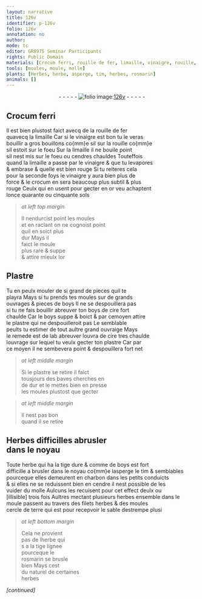 ```yaml
---
layout: narrative
title: 126v
identifier: p-126v
folio: 126v
annotation: no
author:
mode: tc
editor: GR8975 Seminar Participants
rights: Public Domain
materials: [Crocum ferri, rouille de fer, limaille, vinaigre, rouille, crocum, or, Plastre, boys, cire, plastre, charbon, terre]
tools: [moules, moule, molle]
plants: [Herbes, herbe, asperge, tim, herbes, rosmarin]
animals: []
---
```


<div class="folio" align="center">- - - - - <a href="http://gallica.bnf.fr/ark:/12148/btv1b10500001g/f258.image" target="_blank"><img src="https://cu-mkp.github.io/2017-workshop-edition/assets/photo-icon.png" alt="folio image: " style="display:inline-block; margin-bottom:-3px;"/>126v</a> - - - - - </div>  
  

## <span class="m">Crocum ferri</span>

 
Il est bien plustost faict avecq de la <span class="m">rouille de fer</span><br/> quavecq la <span class="m">limaille</span> Car si le <span class="m">vinaigre</span> <span class="add">est bon</span> tu le veras<br/> bouillir a gros bouillons <span class="del">co{mm}e sil</span> sur la <span class="m">rouille</span> co{mm}e<br/> sil estoit sur le foeu Sur la <span class="m">limaille</span> il ne bouile point<br/> sil nest mis sur le foeu ou cendres chauldes Touteffois<br/> quand la <span class="m">limaille</span> a passe par le <span class="m">vinaigre</span> & que tu levapores<br/> & embrase & quelle est bien rouge Si tu reiteres cela<br/> pour la seconde foys le <span class="m">vinaigre</span> y aura bien plus de<br/> force & le <span class="m">crocum</span> en sera beaucoup plus subtil & plus<br/> rouge Ceulx qui en usent pour gecter en <span class="m">or</span> <span class="del">veu</span> achaptent<br/> l<span class="ms">once</span> quarante ou cinquante <span class="cn">sols</span>
 
> *at left top margin*
> 
> 
>  Il nendurcist point les <span class="tl">moules</span><br/> et en raclant on ne cognoist point<br/> quil en soict plus<br/> dur Mays il<br/> faict le <span class="tl">moule</span><br/> plus rare & suppe<br/> & attire mieulx l<span class="m">or</span>
 
 
  

## <span class="m">Plastre</span>

 
Tu en peulx mouler de si grand de pieces quil te<br/> playra Mays si tu prends tes <span class="tl">moules</span> sur de grands<br/> ouvrages & pieces de <span class="m">boys</span> Il ne se despouillera pas<br/> si tu ne fais <span class="del">bouillir</span> abreuver ton <span class="m">boys</span> de <span class="m">cire</span> fort<br/> chaulde Car le <span class="m">boys</span> suppe & boict & par cemoyen attire<br/> le <span class="m">plastre</span> qui ne despouilleroit pas Le semblable<br/> peults tu estimer de tout aultre grand ouvraige Mays<br/> le remede est de <span class="del">lab</span> abreuver <span class="del">louvra</span> de <span class="m">cire</span> tres chaulde<br/> louvrage sur lequel tu veulx gecter ton <span class="m">plastre</span> Car par<br/> ce moyen il ne sembevera point & despouillera fort net
 
> *at left middle margin*
> 
> 
>  Si le <span class="m">plastre</span> se retire il faict<br/> tousjours des baves cherches en<br/> de dur et <span class="del">le</span> mettes bien en presse<br/> les <span class="tl">moules</span> plustost que gecter
 
> *at left middle margin*
> 
> 
>  Il nest pas bon<br/> quand il se retire

 
  

## <span class="pa">Herbes</span> difficilles abrusler<br/> dans le noyau

 
Toute <span class="pa">herbe</span> qui ha la tige dure & comme de <span class="m">boys</span> est fort<br/> difficille a brusler dans le noyau co{mm}e l<span class="pa">asperge</span> le <span class="pa">tim</span> & semblables<br/> pourceque elles demeurent en <span class="m">charbon</span> dans les petits conduicts<br/> & si elles ne se reduissent bien en cendre il nest possible de les<br/> vuider du <span class="tl">molle</span> Aulcuns les recuisent pour cet effect deulx ou<br/> <span class="del">[illisible]</span> trois fois Aultres mectant plusieurs <span class="pa">herbes</span> ensemble dans le<br/> <span class="tl">moule</span> passent au travers des <span class="del">filets</span> <span class="pa">herbes</span> & d<span class="del">es <span class="tl">moules</span></span><br/> cercle de <span class="m">terre</span> qui est pour recepvoir le sable destrempe <span class="del">plusi</span>
 
> *at left bottom margin*
> 
> 
>  Cela ne provient<br/> pas de l<span class="pa">herbe</span> qui<br/>s a la tige lignee<br/> pourceque le<br/> <span class="pa">rosmarin</span> se brusle<br/> bien Mays cest<br/> du naturel de certaines<br/> <span class="pa">herbes</span>
 
*[continued]*
 
